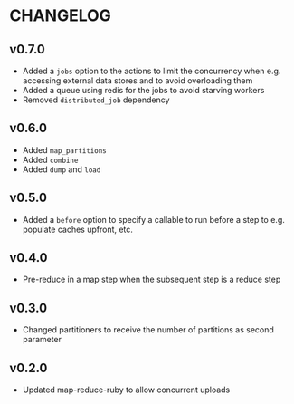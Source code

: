 # CHANGELOG

## v0.7.0

* Added a `jobs` option to the actions to limit the concurrency
  when e.g. accessing external data stores and to avoid overloading
  them
* Added a queue using redis for the jobs to avoid starving workers
* Removed `distributed_job` dependency

## v0.6.0

* Added `map_partitions`
* Added `combine`
* Added `dump` and `load`

## v0.5.0

* Added a `before` option to specify a callable to run before
  a step to e.g. populate caches upfront, etc.

## v0.4.0

* Pre-reduce in a map step when the subsequent step is a
  reduce step

## v0.3.0

* Changed partitioners to receive the number of partitions
  as second parameter

## v0.2.0

* Updated map-reduce-ruby to allow concurrent uploads
